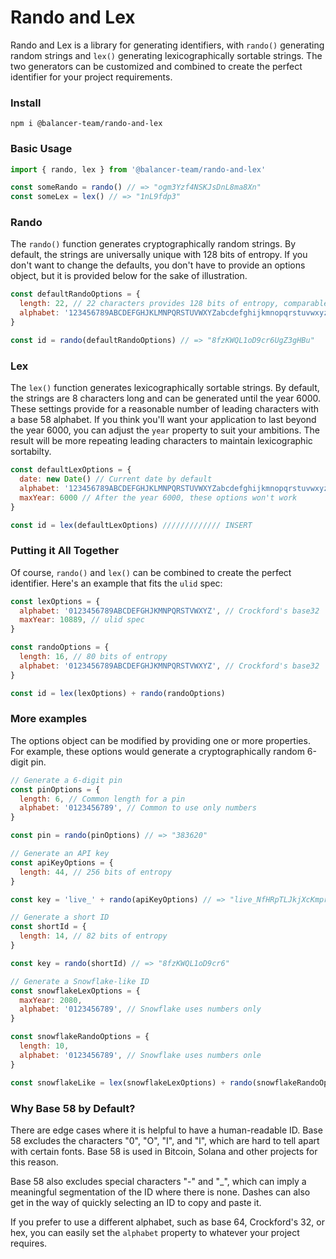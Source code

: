 # Rando and Lex

Rando and Lex is a library for generating identifiers, with `rando()` generating random strings and `lex()` generating lexicographically sortable strings. The two generators can be customized and combined to create the perfect identifier for your project requirements.

### Install

```
npm i @balancer-team/rando-and-lex
```

### Basic Usage

```js
import { rando, lex } from '@balancer-team/rando-and-lex'

const someRando = rando() // => "ogm3Yzf4NSKJsDnL8ma8Xn"
const someLex = lex() // => "1nL9fdp3"
```

### Rando

The `rando()` function generates cryptographically random strings. By default, the strings are universally unique with 128 bits of entropy. If you don't want to change the defaults, you don't have to provide an options object, but it is provided below for the sake of illustration.

```js
const defaultRandoOptions = {
  length: 22, // 22 characters provides 128 bits of entropy, comparable to a UUID
  alphabet: '123456789ABCDEFGHJKLMNPQRSTUVWXYZabcdefghijkmnopqrstuvwxyz', // Base 58
}

const id = rando(defaultRandoOptions) // => "8fzKWQL1oD9cr6UgZ3gHBu"
```

### Lex

The `lex()` function generates lexicographically sortable strings. By default, the strings are 8 characters long and can be generated until the year 6000. These settings provide for a reasonable number of leading characters with a base 58 alphabet. If you think you'll want your application to last beyond the year 6000, you can adjust the `year` property to suit your ambitions. The result will be more repeating leading characters to maintain lexicographic sortabilty.

```js
const defaultLexOptions = {
  date: new Date() // Current date by default
  alphabet: '123456789ABCDEFGHJKLMNPQRSTUVWXYZabcdefghijkmnopqrstuvwxyz' // Base 58
  maxYear: 6000 // After the year 6000, these options won't work
}

const id = lex(defaultLexOptions) ///////////// INSERT
```

### Putting it All Together

Of course, `rando()` and `lex()` can be combined to create the perfect identifier. Here's an example that fits the `ulid` spec:

```js
const lexOptions = {
  alphabet: '0123456789ABCDEFGHJKMNPQRSTVWXYZ', // Crockford's base32
  maxYear: 10889, // ulid spec
}

const randoOptions = {
  length: 16, // 80 bits of entropy
  alphabet: '0123456789ABCDEFGHJKMNPQRSTVWXYZ', // Crockford's base32
}

const id = lex(lexOptions) + rando(randoOptions)
```

### More examples

The options object can be modified by providing one or more properties. For example, these options would generate a cryptographically random 6-digit pin.

```js
// Generate a 6-digit pin
const pinOptions = {
  length: 6, // Common length for a pin
  alphabet: '0123456789', // Common to use only numbers
}

const pin = rando(pinOptions) // => "383620"

// Generate an API key
const apiKeyOptions = {
  length: 44, // 256 bits of entropy
}

const key = 'live_' + rando(apiKeyOptions) // => "live_NfHRpTLJkjXcKmprjcpQ4UgRfL4KKEGoSrBLytf5RD44"

// Generate a short ID
const shortId = {
  length: 14, // 82 bits of entropy
}

const key = rando(shortId) // => "8fzKWQL1oD9cr6"

// Generate a Snowflake-like ID
const snowflakeLexOptions = {
  maxYear: 2080,
  alphabet: '0123456789', // Snowflake uses numbers only
}

const snowflakeRandoOptions = {
  length: 10,
  alphabet: '0123456789', // Snowflake uses numbers onle
}

const snowflakeLike = lex(snowflakeLexOptions) + rando(snowflakeRandoOptions)
```

### Why Base 58 by Default?

There are edge cases where it is helpful to have a human-readable ID. Base 58 excludes the characters "0", "O", "I", and "l", which are hard to tell apart with certain fonts. Base 58 is used in Bitcoin, Solana and other projects for this reason.

Base 58 also excludes special characters "-" and "\_", which can imply a meaningful segmentation of the ID where there is none. Dashes can also get in the way of quickly selecting an ID to copy and paste it.

If you prefer to use a different alphabet, such as base 64, Crockford's 32, or hex, you can easily set the `alphabet` property to whatever your project requires.
